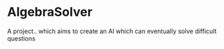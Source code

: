 # AlgebraSolver
A project.. which aims to create an AI which can eventually solve difficult questions
